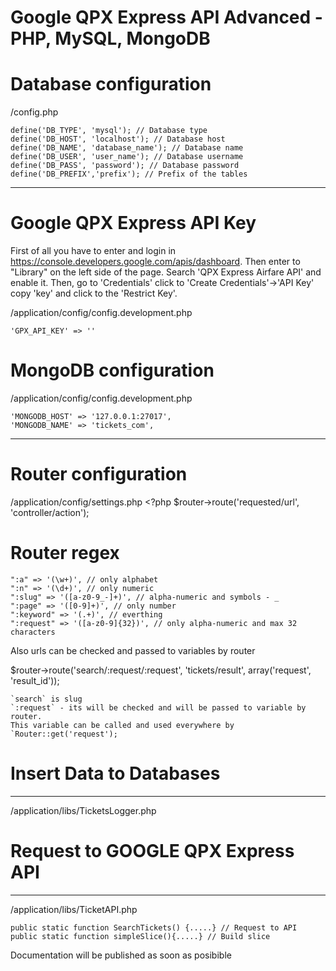 # Google QPX Express API Advanced - PHP, MySQL, MongoDB

# Database configuration

/config.php

	define('DB_TYPE', 'mysql'); // Database type
	define('DB_HOST', 'localhost'); // Database host
	define('DB_NAME', 'database_name'); // Database name
	define('DB_USER', 'user_name'); // Database username
	define('DB_PASS', 'password'); // Database password
	define('DB_PREFIX','prefix'); // Prefix of the tables
---------------------------------

# Google QPX Express API Key

First of all you have to enter and login in https://console.developers.google.com/apis/dashboard. 
Then enter to "Library" on the left side of the page. Search 'QPX Express Airfare API' and enable it. Then, go to 'Credentials'
click to 'Create Credentials'->'API Key' copy 'key' and click to the 'Restrict Key'.

/application/config/config.development.php

	'GPX_API_KEY' => ''

# MongoDB configuration

/application/config/config.development.php

	'MONGODB_HOST' => '127.0.0.1:27017',
	'MONGODB_NAME' => 'tickets_com',

---------------------------------------------

# Router configuration

/application/config/settings.php
	<?php 
	$router->route('requested/url', 'controller/action');

# Router regex
    
    ":a" => '(\w+)', // only alphabet 
    ":n" => '(\d+)', // only numeric
    ":slug" => '([a-z0-9_-]+)', // alpha-numeric and symbols - _
    ":page" => '([0-9]+)', // only number
    ":keyword" => '(.+)', // everthing
    ":request" => '([a-z0-9]{32})', // only alpha-numeric and max 32 characters

Also urls can be checked and passed to variables by router

$router->route('search/:request/:request', 'tickets/result', array('request', 'result_id'));

    `search` is slug
    `:request` - its will be checked and will be passed to variable by router. 
    This variable can be called and used everywhere by `Router::get('request');
    

# Insert Data to Databases
---------------------------------------------
/application/libs/TicketsLogger.php


# Request to GOOGLE QPX Express API 
---------------------------------------------
/application/libs/TicketAPI.php

	public static function SearchTickets() {.....} // Request to API 
	public static function simpleSlice(){.....} // Build slice 

Documentation will be published as soon as posibible
